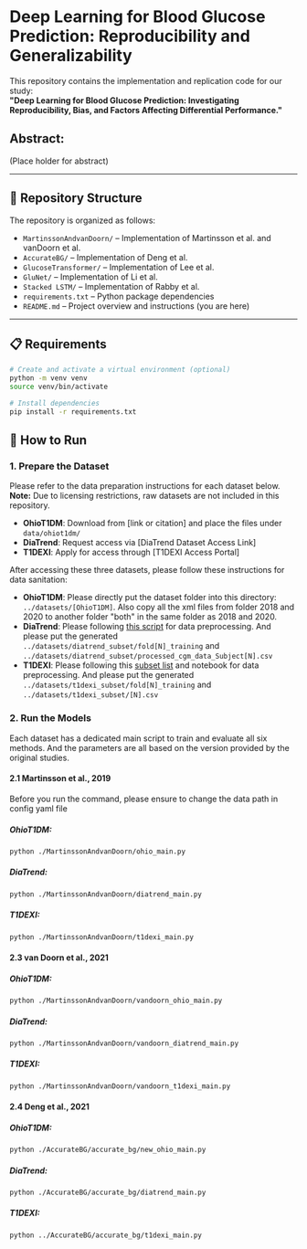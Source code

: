# Deep Learning for Blood Glucose Prediction: Reproducibility and Generalizability

This repository contains the implementation and replication code for our study:  
**"Deep Learning for Blood Glucose Prediction: Investigating Reproducibility, Bias, and Factors Affecting Differential Performance."**

## Abstract: 
(Place holder for abstract)

---

## 📂 Repository Structure
The repository is organized as follows:

- `MartinssonAndvanDoorn/` – Implementation of Martinsson et al. and vanDoorn et al.
- `AccurateBG/` – Implementation of Deng et al.
- `GlucoseTransformer/` – Implementation of Lee et al.
- `GluNet/` – Implementation of Li et al.
- `Stacked LSTM/` – Implementation of Rabby et al.
- `requirements.txt` – Python package dependencies
- `README.md` – Project overview and instructions (you are here)


---

## 📋 Requirements

```bash
# Create and activate a virtual environment (optional)
python -m venv venv
source venv/bin/activate

# Install dependencies
pip install -r requirements.txt
```


## 🚀 How to Run

### 1. Prepare the Dataset

Please refer to the data preparation instructions for each dataset below.  
**Note:** Due to licensing restrictions, raw datasets are not included in this repository.

- **OhioT1DM**: Download from [link or citation] and place the files under `data/ohiot1dm/`
- **DiaTrend**: Request access via [DiaTrend Dataset Access Link]
- **T1DEXI**: Apply for access through [T1DEXI Access Portal]

After accessing these three datasets, please follow these instructions for data sanitation:

- **OhioT1DM**: Please directly put the dataset folder into this directory: `../datasets/[OhioT1DM]`. Also copy all the xml files from folder 2018 and 2020 to another folder "both" in the same folder as 2018 and 2020. 
- **DiaTrend**: Please following [this script](dataset_preprocessing/diatrend_preprocessing.py) for data preprocessing. And please put the generated `../datasets/diatrend_subset/fold[N]_training` and `../datasets/diatrend_subset/processed_cgm_data_Subject[N].csv`
- **T1DEXI**: Please following this [subset list](dataset_preprocessing/selected_t1dexi.txt) and notebook for data preprocessing. And please put the generated `../datasets/t1dexi_subset/fold[N]_training` and `../datasets/t1dexi_subset/[N].csv`

### 2. Run the Models

Each dataset has a dedicated main script to train and evaluate all six methods. And the parameters are all based on the version provided by the original studies. 

#### 2.1 Martinsson et al., 2019
Before you run the command, please ensure to change the data path in config yaml file 
##### OhioT1DM:

```bash
python ./MartinssonAndvanDoorn/ohio_main.py
```
##### DiaTrend:

```bash
python ./MartinssonAndvanDoorn/diatrend_main.py
```

##### T1DEXI:

```bash
python ./MartinssonAndvanDoorn/t1dexi_main.py
```


#### 2.3 van Doorn et al., 2021
##### OhioT1DM:

```bash
python ./MartinssonAndvanDoorn/vandoorn_ohio_main.py
```
##### DiaTrend:

```bash
python ./MartinssonAndvanDoorn/vandoorn_diatrend_main.py
```

##### T1DEXI:

```bash
python ./MartinssonAndvanDoorn/vandoorn_t1dexi_main.py
```


#### 2.4 Deng et al., 2021
##### OhioT1DM:

```bash
python ./AccurateBG/accurate_bg/new_ohio_main.py
```
##### DiaTrend:

```bash
python ./AccurateBG/accurate_bg/diatrend_main.py
```

##### T1DEXI:

```bash
python ../AccurateBG/accurate_bg/t1dexi_main.py
```

